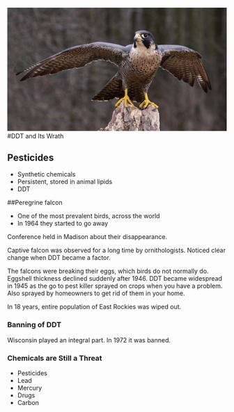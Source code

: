 ![falcon](images/falcon.jpg)
#DDT and Its Wrath


## Pesticides

  - Synthetic chemicals
  - Persistent, stored in animal lipids
  - DDT

##Peregrine falcon

  - One of the most prevalent birds, across the world
  - In 1964 they started to go away

  Conference held in Madison about their disappearance.

  Captive falcon was observed for a long time by ornithologists. Noticed clear change when DDT became a factor.

  The falcons were breaking their eggs, which birds do not normally do. Eggshell thickness declined suddenly after 1946. DDT became widespread in 1945 as the go to pest killer sprayed on crops when you have a problem. Also sprayed by homeowners to get rid of them in your home.

  In 18 years, entire population of East Rockies was wiped out.

### Banning of DDT

  Wisconsin played an integral part. In 1972 it was banned.

### Chemicals are Still a Threat

- Pesticides
- Lead
- Mercury
- Drugs
- Carbon
